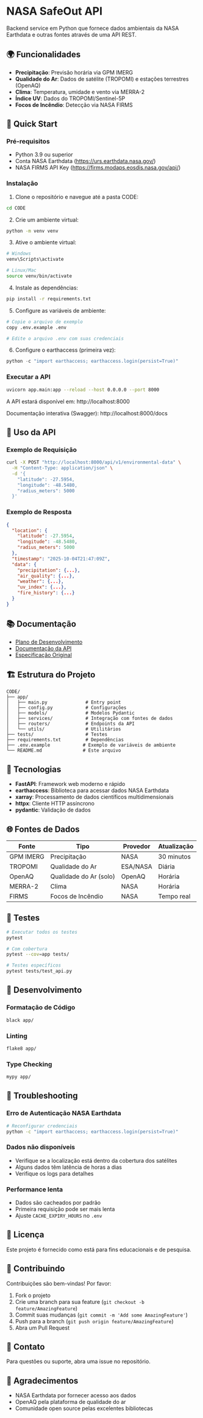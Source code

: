 # NASA SafeOut API

Backend service em Python que fornece dados ambientais da NASA Earthdata e outras fontes através de uma API REST.

## 🌍 Funcionalidades

- **Precipitação**: Previsão horária via GPM IMERG
- **Qualidade do Ar**: Dados de satélite (TROPOMI) e estações terrestres (OpenAQ)
- **Clima**: Temperatura, umidade e vento via MERRA-2
- **Índice UV**: Dados do TROPOMI/Sentinel-5P
- **Focos de Incêndio**: Detecção via NASA FIRMS

## 🚀 Quick Start

### Pré-requisitos

- Python 3.9 ou superior
- Conta NASA Earthdata (https://urs.earthdata.nasa.gov/)
- NASA FIRMS API Key (https://firms.modaps.eosdis.nasa.gov/api/)

### Instalação

1. Clone o repositório e navegue até a pasta CODE:
```bash
cd CODE
```

2. Crie um ambiente virtual:
```bash
python -m venv venv
```

3. Ative o ambiente virtual:
```bash
# Windows
venv\Scripts\activate

# Linux/Mac
source venv/bin/activate
```

4. Instale as dependências:
```bash
pip install -r requirements.txt
```

5. Configure as variáveis de ambiente:
```bash
# Copie o arquivo de exemplo
copy .env.example .env

# Edite o arquivo .env com suas credenciais
```

6. Configure o earthaccess (primeira vez):
```python
python -c "import earthaccess; earthaccess.login(persist=True)"
```

### Executar a API

```bash
uvicorn app.main:app --reload --host 0.0.0.0 --port 8000
```

A API estará disponível em: http://localhost:8000

Documentação interativa (Swagger): http://localhost:8000/docs

## 📡 Uso da API

### Exemplo de Requisição

```bash
curl -X POST "http://localhost:8000/api/v1/environmental-data" \
  -H "Content-Type: application/json" \
  -d '{
    "latitude": -27.5954,
    "longitude": -48.5480,
    "radius_meters": 5000
  }'
```

### Exemplo de Resposta

```json
{
  "location": {
    "latitude": -27.5954,
    "longitude": -48.5480,
    "radius_meters": 5000
  },
  "timestamp": "2025-10-04T21:47:09Z",
  "data": {
    "precipitation": {...},
    "air_quality": {...},
    "weather": {...},
    "uv_index": {...},
    "fire_history": {...}
  }
}
```

## 📚 Documentação

- [Plano de Desenvolvimento](../SPECS/development_plan.md)
- [Documentação da API](../SPECS/api_documentation.md)
- [Especificação Original](../SPECS/specification.md)

## 🏗️ Estrutura do Projeto

```
CODE/
├── app/
│   ├── main.py              # Entry point
│   ├── config.py            # Configurações
│   ├── models/              # Modelos Pydantic
│   ├── services/            # Integração com fontes de dados
│   ├── routers/             # Endpoints da API
│   └── utils/               # Utilitários
├── tests/                   # Testes
├── requirements.txt         # Dependências
├── .env.example            # Exemplo de variáveis de ambiente
└── README.md               # Este arquivo
```

## 🔧 Tecnologias

- **FastAPI**: Framework web moderno e rápido
- **earthaccess**: Biblioteca para acessar dados NASA Earthdata
- **xarray**: Processamento de dados científicos multidimensionais
- **httpx**: Cliente HTTP assíncrono
- **pydantic**: Validação de dados

## 🌐 Fontes de Dados

| Fonte | Tipo | Provedor | Atualização |
|-------|------|----------|-------------|
| GPM IMERG | Precipitação | NASA | 30 minutos |
| TROPOMI | Qualidade do Ar | ESA/NASA | Diária |
| OpenAQ | Qualidade do Ar (solo) | OpenAQ | Horária |
| MERRA-2 | Clima | NASA | Horária |
| FIRMS | Focos de Incêndio | NASA | Tempo real |

## 🧪 Testes

```bash
# Executar todos os testes
pytest

# Com cobertura
pytest --cov=app tests/

# Testes específicos
pytest tests/test_api.py
```

## 📝 Desenvolvimento

### Formatação de Código
```bash
black app/
```

### Linting
```bash
flake8 app/
```

### Type Checking
```bash
mypy app/
```

## 🐛 Troubleshooting

### Erro de Autenticação NASA Earthdata
```bash
# Reconfigurar credenciais
python -c "import earthaccess; earthaccess.login(persist=True)"
```

### Dados não disponíveis
- Verifique se a localização está dentro da cobertura dos satélites
- Alguns dados têm latência de horas a dias
- Verifique os logs para detalhes

### Performance lenta
- Dados são cacheados por padrão
- Primeira requisição pode ser mais lenta
- Ajuste `CACHE_EXPIRY_HOURS` no `.env`

## 📄 Licença

Este projeto é fornecido como está para fins educacionais e de pesquisa.

## 🤝 Contribuindo

Contribuições são bem-vindas! Por favor:

1. Fork o projeto
2. Crie uma branch para sua feature (`git checkout -b feature/AmazingFeature`)
3. Commit suas mudanças (`git commit -m 'Add some AmazingFeature'`)
4. Push para a branch (`git push origin feature/AmazingFeature`)
5. Abra um Pull Request

## 📧 Contato

Para questões ou suporte, abra uma issue no repositório.

## 🙏 Agradecimentos

- NASA Earthdata por fornecer acesso aos dados
- OpenAQ pela plataforma de qualidade do ar
- Comunidade open source pelas excelentes bibliotecas
